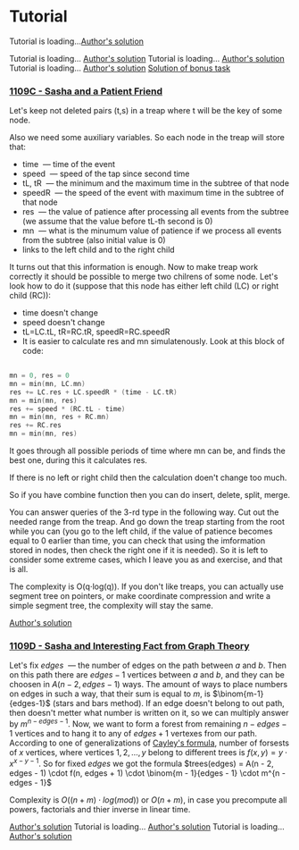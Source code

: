 # Tutorial

Tutorial is loading...[Author's solution](https://codeforces.com/https://ideone.com/hxF5jk) 

Tutorial is loading... [Author's solution](https://codeforces.com/https://ideone.com/mkondU) Tutorial is loading... [Author's solution](https://codeforces.com/https://ideone.com/Jf8Za8) Tutorial is loading... [Author's solution](https://codeforces.com/https://ideone.com/5XG0Bp) [Solution of bonus task](https://codeforces.com/https://ideone.com/mwSGec) 
### [1109C - Sasha and a Patient Friend](https://codeforces.com/contest/1109/problem/C "Codeforces Round 539 (Div. 1)")

Let's keep not deleted pairs (t,s) in a treap where t will be the key of some node. 

Also we need some auxiliary variables. So each node in the treap will store that:

* time  — time of the event
* speed  — speed of the tap since second time
* tL, tR  — the minimum and the maximum time in the subtree of that node
* speedR  — the speed of the event with maximum time in the subtree of that node
* res  — the value of patience after processing all events from the subtree (we assume that the value before tL-th second is 0)
* mn  — what is the minumum value of patience if we process all events from the subtree (also initial value is 0)
* links to the left child and to the right child

 It turns out that this information is enough. Now to make treap work correctly it should be possible to merge two chilrens of some node. Let's look how to do it (suppose that this node has either left child (LC) or right child (RC)): 

* time doesn't change
* speed doesn't change
* tL=LC.tL, tR=RC.tR, speedR=RC.speedR
* It is easier to calculate res and mn simulatenously. Look at this block of code: 
```cpp
  
mn = 0, res = 0    
mn = min(mn, LC.mn)    
res += LC.res + LC.speedR * (time - LC.tR)    
mn = min(mn, res)    
res += speed * (RC.tL - time)    
mn = min(mn, res + RC.mn)    
res += RC.res    
mn = min(mn, res)    

```
 It goes through all possible periods of time where mn can be, and finds the best one, during this it calculates res.

If there is no left or right child then the calculation doen't change too much.

So if you have combine function then you can do insert, delete, split, merge.

You can answer queries of the 3-rd type in the following way. Cut out the needed range from the treap. And go down the treap starting from the root while you can (you go to the left child, if the value of patience becomes equal to 0 earlier than time, you can check that using the imformation stored in nodes, then check the right one if it is needed). So it is left to consider some extreme cases, which I leave you as and exercise, and that is all. 

The complexity is O(q⋅log(q)). If you don't like treaps, you can actually use segment tree on pointers, or make coordinate compression and write a simple segment tree, the complexity will stay the same.

 [Author's solution](https://codeforces.com/https://ideone.com/2jVhHb) 
### [1109D - Sasha and Interesting Fact from Graph Theory](https://codeforces.com/contest/1109/problem/D "Codeforces Round 539 (Div. 1)")

Let's fix $edges$  — the number of edges on the path between $a$ and $b$. Then on this path there are $edges-1$ vertices between $a$ and $b$, and they can be choosen in $A(n - 2, edges - 1)$ ways. The amount of ways to place numbers on edges in such a way, that their sum is equal to $m$, is $\binom{m-1}{edges-1}$ (stars and bars method). If an edge doesn't belong to out path, then doesn't metter what number is written on it, so we can multiply answer by $m^{n-edges-1}$. Now, we want to form a forest from remaining $n-edges-1$ vertices and to hang it to any of $edges + 1$ vertexes from our path. According to one of generalizations of [Cayley's formula](https://codeforces.com/https://bit.ly/2S1EWbr), number of forsests of $x$ vertices, where vertices $1,2, \ldots, y$ belong to different trees is $f(x, y) = y \cdot x^{x - y - 1}$. So for fixed $edges$ we got the formula $trees(edges) = A(n - 2, edges - 1) \cdot f(n, edges + 1) \cdot \binom{m - 1}{edges - 1} \cdot m^{n - edges - 1}$

Complexity is $O((n + m) \cdot log(mod))$ or $O(n + m)$, in case you precompute all powers, factorials and thier inverse in linear time.

 [Author's solution](https://codeforces.com/https://ideone.com/vbiC9L) Tutorial is loading... [Author's solution](https://codeforces.com/https://ideone.com/wmOHHu) Tutorial is loading... [Author's solution](https://codeforces.com/https://ideone.com/GWzJof)
